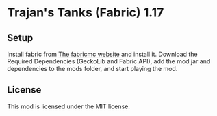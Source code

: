 # Trajan's Tanks (Fabric) 1.17

## Setup

Install fabric from [The fabricmc website](https://fabricmc.net/use) and install it.
Download the Required Dependencies (GeckoLib and Fabric API), add the mod jar and dependencies to the mods folder, and start playing the mod.

## License

This mod is licensed under the MIT license.
